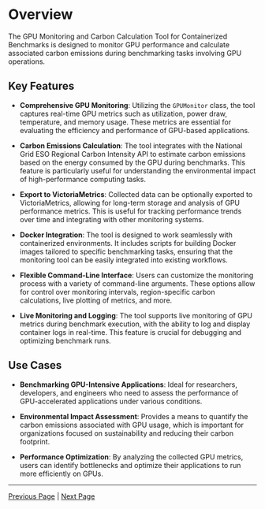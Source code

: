 # Overview

The GPU Monitoring and Carbon Calculation Tool for Containerized Benchmarks is designed to monitor GPU performance and calculate associated carbon emissions during benchmarking tasks involving GPU operations.

## Key Features

- **Comprehensive GPU Monitoring**: Utilizing the `GPUMonitor` class, the tool captures real-time GPU metrics such as utilization, power draw, temperature, and memory usage. These metrics are essential for evaluating the efficiency and performance of GPU-based applications.

- **Carbon Emissions Calculation**: The tool integrates with the National Grid ESO Regional Carbon Intensity API to estimate carbon emissions based on the energy consumed by the GPU during benchmarks. This feature is particularly useful for understanding the environmental impact of high-performance computing tasks.

- **Export to VictoriaMetrics**: Collected data can be optionally exported to VictoriaMetrics, allowing for long-term storage and analysis of GPU performance metrics. This is useful for tracking performance trends over time and integrating with other monitoring systems.

- **Docker Integration**: The tool is designed to work seamlessly with containerized environments. It includes scripts for building Docker images tailored to specific benchmarking tasks, ensuring that the monitoring tool can be easily integrated into existing workflows.

- **Flexible Command-Line Interface**: Users can customize the monitoring process with a variety of command-line arguments. These options allow for control over monitoring intervals, region-specific carbon calculations, live plotting of metrics, and more.

- **Live Monitoring and Logging**: The tool supports live monitoring of GPU metrics during benchmark execution, with the ability to log and display container logs in real-time. This feature is crucial for debugging and optimizing benchmark runs.

## Use Cases

- **Benchmarking GPU-Intensive Applications**: Ideal for researchers, developers, and engineers who need to assess the performance of GPU-accelerated applications under various conditions.

- **Environmental Impact Assessment**: Provides a means to quantify the carbon emissions associated with GPU usage, which is important for organizations focused on sustainability and reducing their carbon footprint.

- **Performance Optimization**: By analyzing the collected GPU metrics, users can identify bottlenecks and optimize their applications to run more efficiently on GPUs.

---

[Previous Page](index.md) | [Next Page](installation.md)
